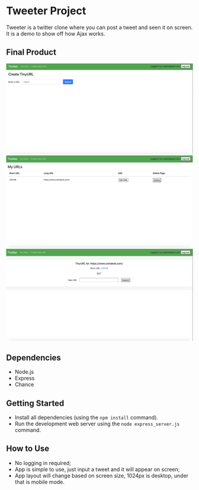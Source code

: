 # Tweeter Project

Tweeter is a twitter clone where you can post a tweet and seen it on screen. It is a demo to show off how Ajax works. 

## Final Product

!["screenshot description"](https://github.com/danschae/tinyapp/blob/master/docs/urls_new_page.png)
!["screenshot description"](https://github.com/danschae/tinyapp/blob/master/docs/urls_page.png)
!["screenshot description"](https://github.com/danschae/tinyapp/blob/master/docs/edit_urls_page.png)


## Dependencies

- Node.js
- Express
- Chance

## Getting Started

- Install all dependencies (using the `npm install` command).
- Run the development web server using the `node express_server.js` command.

## How to Use
- No logging in required;
- App is simple to use, just input a tweet and it will appear on screen;
- App layout will change based on screen size, 1024px is desktop, under that is mobile mode.



